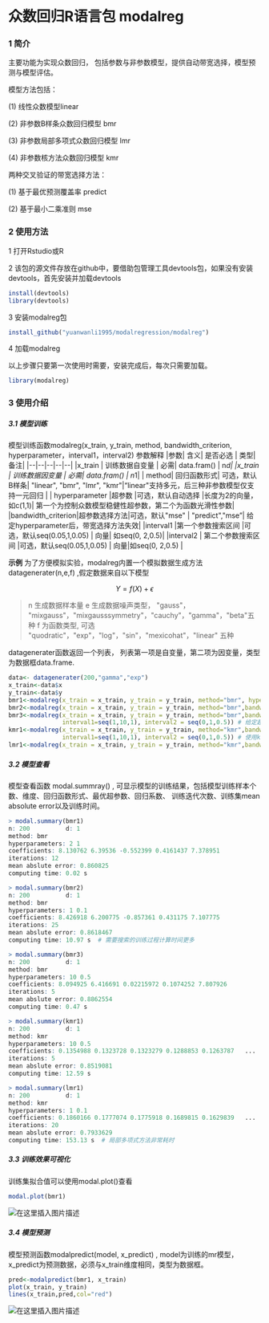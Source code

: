 
#  众数回归R语言包 modalreg 
### 1 简介  
主要功能为实现众数回归， 包括参数与非参数模型，提供自动带宽选择，模型预测与模型评估。 

模型方法包括：

(1) 线性众数模型linear

(2) 非参数B样条众数回归模型 bmr

(3) 非参数局部多项式众数回归模型 lmr

(4) 非参数核方法众数回归模型  kmr

两种交叉验证的带宽选择方法： 

(1) 基于最优预测覆盖率 predict

(2) 基于最小二乘准则  mse

### 2 使用方法  
1 打开Rstudio或R 

2 该包的源文件存放在github中，要借助包管理工具devtools包，如果没有安装devtools，首先安装并加载devtools 

```r
install(devtools)
library(devtools)
```

3 安装modalreg包
```r
install_github("yuanwanli1995/modalregression/modalreg") 
```

4 加载modalreg

以上步骤只要第一次使用时需要，安装完成后，每次只需要加载。 

```r
library(modalreg)
```
###  3 使用介绍 

#####  3.1 模型训练 
模型训练函数modalreg(x_train, y_train, method, bandwidth_criterion, hyperparameter，interval1，interval2)
参数解释
|参数| 含义| 是否必选 | 类型| 备注|
|--|--|--|--|--|
|x_train | 训练数据自变量  | 必需| data.fram()  | n*d|
|x_train | 训练数据因变量  | 必需| data.fram()  | n*1|
| method| 回归函数形式| 可选，默认B样条| "linear", "bmr", "lmr", "kmr"|“linear"支持多元，后三种非参数模型仅支持一元回归 | 
| hyperparameter |超参数 |可选，默认自动选择 |长度为2的向量，如c(1,1)|  第一个为控制众数模型稳健性超参数，第二个为函数光滑性参数| 
|bandwidth_criterion|超参数选择方法|可选，默认"mse" | "predict","mse”| 给定hyperparameter后，带宽选择方法失效| 
|interval1 |第一个参数搜索区间 |可选，默认seq(0.05,1,0.05) | 向量| 如seq(0, 2,0.5)| 
|interval2 | 第二个参数搜索区间 |可选，默认seq(0.05,1,0.05) | 向量|如seq(0, 2,0.5) | 

**示例**
为了方便模拟实验，modalreg内置一个模拟数据生成方法datagenerater(n,e,f) ,假定数据来自以下模型 

$$Y  = f(X)+\epsilon$$

> n 生成数据样本量 
> e 生成数据噪声类型， "gauss"， "mixgauss"，"mixgausssymmetry"，"cauchy"，"gamma"，"beta"五种 
> f 为函数类型, 可选 "quodratic"，"exp"，"log"，"sin"，"mexicohat"，"linear" 五种

datagenerater函数返回一个列表， 列表第一项是自变量，第二项为因变量，类型为数据框data.frame.
```r
data<- datagenerater(200,"gamma","exp")
x_train<-data$x
y_train<-data$y
bmr1<-modalreg(x_train = x_train, y_train = y_train, method="bmr", hyperparameters=c(2,1)) # 给定超参数
bmr2<-modalreg(x_train = x_train, y_train = y_train, method="bmr",bandwidth_criterion="predict") #给定选择准则
bmr3<-modalreg(x_train = x_train, y_train = y_train, method="bmr",bandwidth_criterion="predict",
               interval1=seq(1,10,1), interval2 = seq(0,1,0.5)) # 给定超参数搜索区间 
kmr1<-modalreg(x_train = x_train, y_train = y_train, method="kmr",bandwidth_criterion="mse",
               interval1=seq(1,10,1), interval2 = seq(0,1,0.5)) # 使用kmr方法 
lmr1<-modalreg(x_train = x_train, y_train = y_train, method="kmr",bandwidth_criterion="mse")# 使用lmr方法 
```
#####  3.2 模型查看 
模型查看函数 modal.summray() , 可显示模型的训练结果，包括模型训练样本个数、维度、回归函数形式、最优超参数、回归系数、 训练迭代次数、训练集mean absolute error以及训练时间。 

```r
> modal.summary(bmr1)
n: 200          d: 1 
method: bmr 
hyperparameters: 2 1 
coefficients: 8.130762 6.39536 -0.552399 0.4161437 7.378951 
iterations: 12 
mean abslute error: 0.860825 
computing time: 0.02 s 

> modal.summary(bmr2)
n: 200          d: 1 
method: bmr 
hyperparameters: 1 0.1 
coefficients: 8.426918 6.200775 -0.857361 0.431175 7.107775 
iterations: 25 
mean abslute error: 0.8618467 
computing time: 10.97 s  # 需要搜索的训练过程计算时间更多

> modal.summary(bmr3)
n: 200          d: 1 
method: bmr 
hyperparameters: 10 0.5 
coefficients: 8.094925 6.416691 0.02215972 0.1074252 7.807926 
iterations: 5 
mean abslute error: 0.8862554 
computing time: 0.47 s 

> modal.summary(kmr1)
n: 200          d: 1 
method: kmr 
hyperparameters: 10 0.5 
coefficients: 0.1354988 0.1323728 0.1323279 0.1288853 0.1263787   ...  # 核方法有n个系数， 系数的解释性不强，只展示前五个
iterations: 5 
mean abslute error: 0.8519081 
computing time: 12.59 s  

> modal.summary(lmr1)
n: 200          d: 1 
method: kmr 
hyperparameters: 1 0.1 
coefficients: 0.1860166 0.1777074 0.1775918 0.1689815 0.1629839   ...
iterations: 20 
mean abslute error: 0.7933629 
computing time: 153.13 s  # 局部多项式方法非常耗时 
```
#####  3.3 训练效果可视化
训练集拟合值可以使用modal.plot()查看 

```r
modal.plot(bmr1) 
```
![在这里插入图片描述](https://img-blog.csdnimg.cn/20210416152341498.png?x-oss-process=image/watermark,type_ZmFuZ3poZW5naGVpdGk,shadow_10,text_aHR0cHM6Ly9ibG9nLmNzZG4ubmV0L3dlaXhpbl80MzcwNTk1Mw==,size_16,color_FFFFFF,t_70#pic_center)

#####  3.4 模型预测
模型预测函数modalpredict(model, x_predict) , model为训练的mr模型， x_predict为预测数据，必须与x_train维度相同，类型为数据框。

```r
pred<-modalpredict(bmr1, x_train)
plot(x_train, y_train)
lines(x_train,pred,col="red")
```
![在这里插入图片描述](https://img-blog.csdnimg.cn/20210416152355993.png?x-oss-process=image/watermark,type_ZmFuZ3poZW5naGVpdGk,shadow_10,text_aHR0cHM6Ly9ibG9nLmNzZG4ubmV0L3dlaXhpbl80MzcwNTk1Mw==,size_16,color_FFFFFF,t_70#pic_center)
